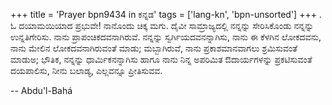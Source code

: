 +++
title = 'Prayer bpn9434 in ಕನ್ನಡ'
tags = ['lang-kn', 'bpn-unsorted']
+++
.
ಓ ದಯಾಮಯಿಯಾದ ಪ್ರಭುವೇ! ನಾನೊಂದು ಚಿಕ್ಕ ಮಗು.  ದೈವೀ ಸಾಮ್ರಾಜ್ಯದಲ್ಲಿ ನನ್ನನ್ನು ಸೇರಿಸಿಕೊಂಡು ನನ್ನನ್ನು ಉನ್ನತಿಗೇರಿಸು.  ನಾನು ಪ್ರಾಪಂಚಿಕದವನಾಗಿರುವೆ.  ನನ್ನನ್ನು ಸ್ವರ್ಗಿಯದವನನ್ನಾಗಿಸು, ನಾನು ಈ ಕೆಳಗಿನ ಲೋಕದವನು, ನಾನು ಮೇಲಿನ ಲೋಕದವನಾಗಿರುವಂತೆ ಮಾಡು; ಮಬ್ಬಾಗಿರುವೆ, ನಾನು ಪ್ರಕಾಶಮಾನವಾಗಲು ಶ್ರಮಿಸುವಂತೆ ಮಾಡುಅ;  ಭೌತಿಕ, ನನ್ನನ್ನು ಧಾರ್ಮಿಕನನ್ನಾಗಿಸು ಹಾಗೂ ನಾನು ನಿನ್ನ ಅಪರಿಮಿತ ಔದಾರ್ಯಗಳನ್ನು ಪ್ರಕಟಿಸುವಂತೆ ದಯಪಾಲಿಸು,  ನೀನು ಬಲಾಡ್ಯ, ಎಲ್ಲವನ್ನೂ ಪ್ರೀತಿಸುವವ.

-- Abdu'l-Bahá
